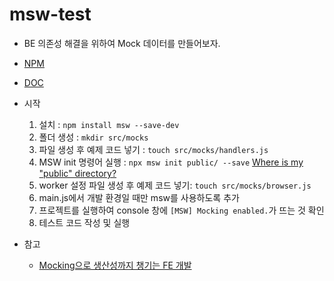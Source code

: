 # msw-test

- BE 의존성 해결을 위하여 Mock 데이터를 만들어보자.

- [NPM](https://www.npmjs.com/package/msw)
- [DOC](https://mswjs.io/)

- 시작

  1. 설치 : `npm install msw --save-dev`
  2. 폴더 생성 : `mkdir src/mocks`
  3. 파일 생성 후 예제 코드 넣기 : `touch src/mocks/handlers.js`
  4. MSW init 명령어 실행 : `npx msw init public/ --save`
     [Where is my "public" directory?](https://mswjs.io/docs/getting-started/integrate/browser#where-is-my-public-directory)
  5. worker 설정 파일 생성 후 예제 코드 넣기: `touch src/mocks/browser.js`
  6. main.js에서 개발 환경일 때만 msw를 사용하도록 추가
  7. 프로젝트를 실행하여 console 창에 `[MSW] Mocking enabled.`가 뜨는 것 확인
  8. 테스트 코드 작성 및 실행

- 참고
  - [Mocking으로 생산성까지 챙기는 FE 개발](https://tech.kakao.com/2021/09/29/mocking-fe/)
